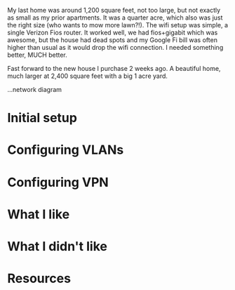 My last home was around 1,200 square feet, not too large, but not exactly as small as my prior apartments. It was a quarter acre, which also was just the right size (who wants to mow more lawn?!). The wifi setup was simple, a single Verizon Fios router. It worked well, we had fios+gigabit which was awesome, but the house had dead spots and my Google Fi bill was often higher than usual as it would drop the wifi connection. I needed something better, MUCH better.

Fast forward to the new house I purchase 2 weeks ago. A beautiful home, much larger at 2,400 square feet with a big 1 acre yard.

...network diagram

# Initial setup

# Configuring VLANs

# Configuring VPN

# What I like

# What I didn't like

# Resources
